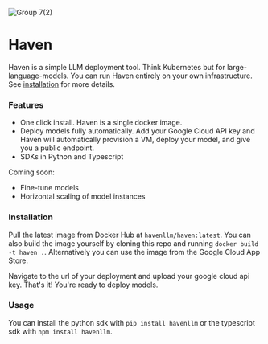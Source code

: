 
![Group 7(2)](https://github.com/havenhq/haven/assets/122226645/3ce54c45-668d-42c9-84fb-c62d8d38b643)

# Haven

Haven is a simple LLM deployment tool. Think Kubernetes but for large-language-models. You can run Haven entirely on your own infrastructure. See [installation](#installation) for more details.

### Features

- One click install. Haven is a single docker image.
- Deploy models fully automatically. Add your Google Cloud API key and Haven will automatically provision a VM, deploy your model, and give you a public endpoint.
- SDKs in Python and Typescript

Coming soon:

- Fine-tune models
- Horizontal scaling of model instances

### Installation

Pull the latest image from Docker Hub at `havenllm/haven:latest`. You can also build the image yourself by cloning this repo and running `docker build -t haven .`. Alternatively you can use the image from the Google Cloud App Store.

Navigate to the url of your deployment and upload your google cloud api key. That's it! You're ready to deploy models.

### Usage

You can install the python sdk with `pip install havenllm` or the typescript sdk with `npm install havenllm`.
